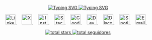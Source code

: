 <p align="center">
    <a href="https://git.io/typing-svg">
    <img src="https://readme-typing-svg.herokuapp.com?font=Fira+Code&size=24&pause=61000&color=39FF14&center=true&vCenter=true&width=500&lines=Jeff+Camargo" alt="Typing SVG" />
    </a>
    <a href="https://github.com/JeffJobs">
        <img src="https://readme-typing-svg.herokuapp.com?color=39FF14&size=24&center=true&vCenter=true&width=500&lines=💻+Desenvolvedor+Júnior;🚀+Apaixonado+por+Tecnologia;🎓+Futuro+Técnico+em+TI;📚+Sempre+Aprendendo" alt="Typing SVG" />
    </a>
</p>

<!-- Redes Sociais -->
<p align="center">
    <a href="https://www.linkedin.com/in/jeff-jobs/">
        <img width="32px" alt="LinkedIn" title="LinkedIn" src="https://imgur.com/FERc4Pp.png"/>
    </a>
    &#8287;&#8287;&#8287;
    <a href="https://x.com/JeffJobsTI">
        <img width="32px" alt="X" title="X" src="https://imgur.com/UH37fX3.png"/>
    </a>
    &#8287;&#8287;&#8287;
    <a href="https://www.instagram.com/jeff.jobs.ti/">
        <img width="32px" alt="Instagram" title="Instagram" src="https://imgur.com/YBseT8m.png"/>
    </a>
    &#8287;&#8287;&#8287;
    <a href="https://pt.stackoverflow.com/users/352282/jeffjobs">
        <img width="32px" alt="Stack Overflow" title="Stack Overflow" src="https://imgur.com/9ySTsfI.png"/>
    </a>
    &#8287;&#8287;&#8287;
    <a href="https://www.goodreads.com/jeffjobs">
        <img width="32px" alt="Good Reads" title="Good Reads" src="https://imgur.com/jFhskln.png"/>
    </a>
    &#8287;&#8287;&#8287;
    <a href="https://dev.to/jeffjobs">
        <img width="32px" alt="Dev Community" title="Dev Community" src="https://imgur.com/TIIIp8h.png"/>
    </a>
    &#8287;&#8287;&#8287;
    <a href="https://discord.gg/nCM5aUgaF4">
        <img width="32px" alt="Discord" title="Discord" src="https://imgur.com/Du0Ex9L.png"/>
    </a>
    &#8287;&#8287;&#8287;
    <a href="https://open.spotify.com/user/lavishcamargo">
        <img width="32px" alt="Spotify" title="Spotify" src="https://imgur.com/60dgZ8O.png"/>
    </a>
    &#8287;&#8287;&#8287;
    <a href="https://malito:jeff.jobs.ti@outlook.com">
        <img width="32px" alt="Email Outlook" title="Email Outlook" src="https://imgur.com/IHhVk0D.png"/>
    </a>
    &#8287;&#8287;&#8287;
</p>

<!--  Badges Icons-->
<p align="center">
    <a href="https://github.com/JeffJobs?tab=repositories&sort=stargazers">
        <img alt="total stars" title="Total de Stars no GitHub" src="https://custom-icon-badges.demolab.com/github/stars/JeffJobs?color=55960c&style=for-the-badge&labelColor=488207&logo=star"/>
    </a>
    <a href="https://github.com/JeffJobs?tab=followers">
        <img alt="total seguidores" title="Total de Seguidores no Github" src="https://custom-icon-badges.demolab.com/github/followers/JeffJobs?color=236ad3&labelColor=1155ba&style=for-the-badge&logo=person-add&label=Seguindo&logoColor=white"/>
    </a>
</p>